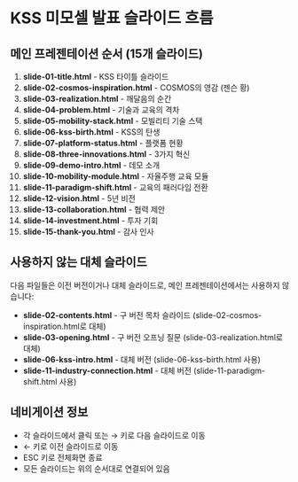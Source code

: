 # KSS 미모셀 발표 슬라이드 흐름

## 메인 프레젠테이션 순서 (15개 슬라이드)

1. **slide-01-title.html** - KSS 타이틀 슬라이드
2. **slide-02-cosmos-inspiration.html** - COSMOS의 영감 (젠슨 황)
3. **slide-03-realization.html** - 깨달음의 순간
4. **slide-04-problem.html** - 기술과 교육의 격차
5. **slide-05-mobility-stack.html** - 모빌리티 기술 스택
6. **slide-06-kss-birth.html** - KSS의 탄생
7. **slide-07-platform-status.html** - 플랫폼 현황
8. **slide-08-three-innovations.html** - 3가지 혁신
9. **slide-09-demo-intro.html** - 데모 소개
10. **slide-10-mobility-module.html** - 자율주행 교육 모듈
11. **slide-11-paradigm-shift.html** - 교육의 패러다임 전환
12. **slide-12-vision.html** - 5년 비전
13. **slide-13-collaboration.html** - 협력 제안
14. **slide-14-investment.html** - 투자 기회
15. **slide-15-thank-you.html** - 감사 인사

## 사용하지 않는 대체 슬라이드

다음 파일들은 이전 버전이거나 대체 슬라이드로, 메인 프레젠테이션에서는 사용하지 않습니다:

- **slide-02-contents.html** - 구 버전 목차 슬라이드 (slide-02-cosmos-inspiration.html로 대체)
- **slide-03-opening.html** - 구 버전 오프닝 질문 (slide-03-realization.html로 대체)
- **slide-06-kss-intro.html** - 대체 버전 (slide-06-kss-birth.html 사용)
- **slide-11-industry-connection.html** - 대체 버전 (slide-11-paradigm-shift.html 사용)

## 네비게이션 정보

- 각 슬라이드에서 클릭 또는 → 키로 다음 슬라이드로 이동
- ← 키로 이전 슬라이드로 이동
- ESC 키로 전체화면 종료
- 모든 슬라이드는 위의 순서대로 연결되어 있음
